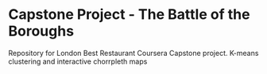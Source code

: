 # Capstone Project - The Battle of the Boroughs
Repository for London Best Restaurant Coursera Capstone project. K-means clustering and interactive chorrpleth maps


